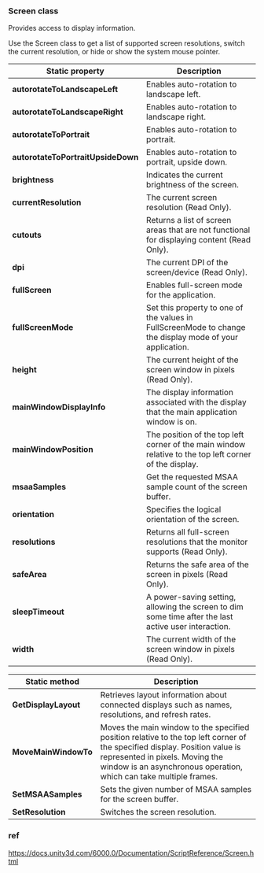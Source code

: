 ### Screen class
Provides access to display information.

Use the Screen class to get a list of supported screen resolutions, switch the current resolution, or hide or show the system mouse pointer.

| Static property                         | Description                                                                 |
|-----------------------------------------|-----------------------------------------------------------------------------|
| **autorotateToLandscapeLeft**           | Enables auto-rotation to landscape left.                                    |
| **autorotateToLandscapeRight**          | Enables auto-rotation to landscape right.                                   |
| **autorotateToPortrait**                | Enables auto-rotation to portrait.                                          |
| **autorotateToPortraitUpsideDown**      | Enables auto-rotation to portrait, upside down.                             |
| **brightness**                          | Indicates the current brightness of the screen.                             |
| **currentResolution**                   | The current screen resolution (Read Only).                                  |
| **cutouts**                             | Returns a list of screen areas that are not functional for displaying content (Read Only). |
| **dpi**                                 | The current DPI of the screen/device (Read Only).                           |
| **fullScreen**                          | Enables full-screen mode for the application.                               |
| **fullScreenMode**                      | Set this property to one of the values in FullScreenMode to change the display mode of your application. |
| **height**                              | The current height of the screen window in pixels (Read Only).              |
| **mainWindowDisplayInfo**               | The display information associated with the display that the main application window is on. |
| **mainWindowPosition**                  | The position of the top left corner of the main window relative to the top left corner of the display. |
| **msaaSamples**                         | Get the requested MSAA sample count of the screen buffer.                   |
| **orientation**                         | Specifies the logical orientation of the screen.                            |
| **resolutions**                         | Returns all full-screen resolutions that the monitor supports (Read Only).  |
| **safeArea**                            | Returns the safe area of the screen in pixels (Read Only).                  |
| **sleepTimeout**                        | A power-saving setting, allowing the screen to dim some time after the last active user interaction. |
| **width**                               | The current width of the screen window in pixels (Read Only).               |


| Static method                    | Description                           
|----------------------------------|--------------------------------------------
| **GetDisplayLayout**             | Retrieves layout information about connected displays such as names, resolutions, and refresh rates. |
| **MoveMainWindowTo**             | Moves the main window to the specified position relative to the top left corner of the specified display. Position value is represented in pixels. Moving the window is an asynchronous operation, which can take multiple frames. |
| **SetMSAASamples**               | Sets the given number of MSAA samples for the screen buffer.                |
| **SetResolution**                | Switches the screen resolution.                                             |


### ref
https://docs.unity3d.com/6000.0/Documentation/ScriptReference/Screen.html
